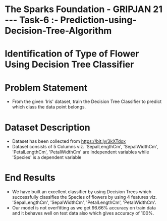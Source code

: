 # The Sparks Foundation - GRIPJAN 21 --- Task-6 :- Prediction-using-Decision-Tree-Algorithm

# Identification of Type of Flower Using Decision Tree Classifier

# Problem Statement
- From the given 'Iris' dataset, train the Decision Tree Classifier to predict which class the data point belongs.

# Dataset Description
- Dataset has been collected from https://bit.ly/3kXTdox
- Dataset consists of 5 Columns viz. 'SepalLengthCm', 'SepalWidthCm', 'PetalLengthCm', 'PetalWidthCm' are Independent variables while 'Species' is a dependent variable

# End Results
- We have built an excellent classifier by using Decision Trees which successfully classifies the Species of flowers by using 4 features viz. 'SepalLengthCm', 'SepalWidthCm', 'PetalLengthCm', 'PetalWidthCm'.
- Our model is not overfitting as we get 96.66% accuracy on train data and it behaves well on test data also which gives accuracy of 100%.





